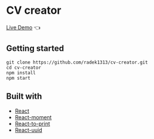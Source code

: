 # CV creator

[Live Demo](https://radek1313.github.io/cv-creator/) :point_left:

## Getting started

```
git clone https://github.com/radek1313/cv-creator.git
cd cv-creator
npm install
npm start
```

## Built with

- [React](https://reactjs.org/)
- [React-moment](https://www.npmjs.com/package/react-moment)
- [React-to-print](https://www.npmjs.com/package/react-to-print)
- [React-uuid](https://www.npmjs.com/package/react-uuid)
